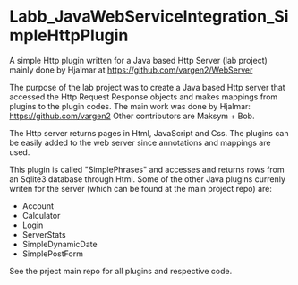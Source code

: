 # Labb_JavaWebServiceIntegration_SimpleHttpPlugin
A simple Http plugin written for a Java based Http Server (lab project) mainly done by Hjalmar at https://github.com/vargen2/WebServer

The purpose of the lab project was to create a Java based Http server that accessed the Http Request Response objects and makes mappings from plugins to the plugin codes.
The main work was done by Hjalmar: https://github.com/vargen2 Other contributors are Maksym + Bob.

The Http server returns pages in Html, JavaScript and Css.
The plugins can be easily added to the web server since annotations and mappings are used.

This plugin is called "SimplePhrases" and accesses and returns rows from an Sqlite3 database through Html.
Some of the other Java plugins currenly writen for the server (which can be found at the main project repo) are:
- Account
- Calculator
- Login
- ServerStats
- SimpleDynamicDate
- SimplePostForm

See the prject main repo for all plugins and respective code.
